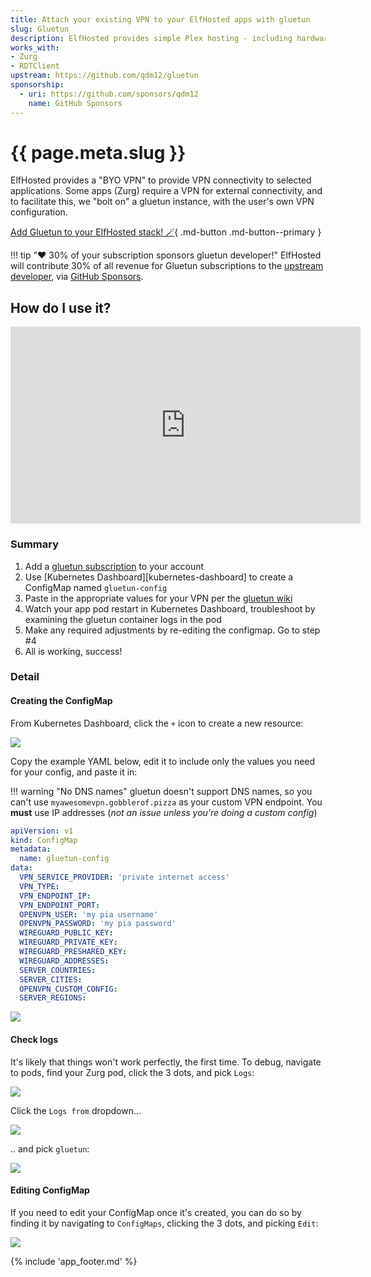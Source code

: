 ```yaml
---
title: Attach your existing VPN to your ElfHosted apps with gluetun
slug: Gluetun
description: ElfHosted provides simple Plex hosting - including hardware transcoding
works_with:
- Zurg
- RDTClient
upstream: https://github.com/qdm12/gluetun
sponsorship:
  - uri: https://github.com/sponsors/qdm12
    name: GitHub Sponsors
---
```


# {{ page.meta.slug }}

ElfHosted provides a "BYO VPN" to provide VPN connectivity to selected applications. Some apps (Zurg) require a VPN for external connectivity, and to facilitate this, we "bolt on" a gluetun instance, with the user's own VPN configuration.

[Add Gluetun to your ElfHosted stack! :magic_wand:](https://store.elfhosted.com/product/gluetun/){ .md-button .md-button--primary }

!!! tip "❤️ 30% of your subscription sponsors gluetun developer!"
    ElfHosted will contribute 30% of all revenue for Gluetun subscriptions to the [upstream developer](https://github.com/qdm12/gluetun), via [GitHub Sponsors](https://github.com/sponsors/qdm12).

## How do I use it?

<iframe width="560" height="315" src="https://www.youtube.com/embed/Pa_jf9oy_SI?si=1i47MbkP13Jo-eaD" title="YouTube video player" frameborder="0" allow="accelerometer; autoplay; clipboard-write; encrypted-media; gyroscope; picture-in-picture; web-share" referrerpolicy="strict-origin-when-cross-origin" allowfullscreen></iframe>

### Summary 

1. Add a [gluetun subscription](https://store.elfhosted.com/product/gluetun/) to your account
2. Use [Kubernetes Dashboard][kubernetes-dashboard] to create a ConfigMap named `gluetun-config`
3. Paste in the appropriate values for your VPN per the [gluetun wiki](https://github.com/qdm12/gluetun-wiki)
4. Watch your app pod restart in Kubernetes Dashboard, troubleshoot by examining the gluetun container logs in the pod
5. Make any required adjustments by re-editing the configmap. Go to step #4
6. All is working, success!

### Detail 

#### Creating the ConfigMap

From Kubernetes Dashboard, click the `+` icon to create a new resource:

![](/images/gluetun-configmap-1.png)

Copy the example YAML below, edit it to include only the values you need for your config, and paste it in:

!!! warning "No DNS names"
    gluetun doesn't support DNS names, so you can't use `myawesomevpn.gobblerof.pizza` as your custom VPN endpoint. You **must** use IP addresses (*not an issue unless you're doing a custom config*)

```yaml
apiVersion: v1
kind: ConfigMap
metadata:
  name: gluetun-config
data:
  VPN_SERVICE_PROVIDER: 'private internet access'
  VPN_TYPE: 
  VPN_ENDPOINT_IP: 
  VPN_ENDPOINT_PORT: 
  OPENVPN_USER: 'my pia username'
  OPENVPN_PASSWORD: 'my pia password'
  WIREGUARD_PUBLIC_KEY:
  WIREGUARD_PRIVATE_KEY:
  WIREGUARD_PRESHARED_KEY:
  WIREGUARD_ADDRESSES:
  SERVER_COUNTRIES:
  SERVER_CITIES:
  OPENVPN_CUSTOM_CONFIG:
  SERVER_REGIONS:
```

![](/images/gluetun-configmap-2.png)

#### Check logs

It's likely that things won't work perfectly, the first time. To debug, navigate to pods, find your Zurg pod, click the 3 dots, and pick `Logs`:

![](/images/gluetun-logs-1.png)

Click the `Logs from` dropdown...

![](/images/gluetun-logs-2.png)

.. and pick `gluetun`:

![](/images/gluetun-logs-3.png)

#### Editing ConfigMap

If you need to edit your ConfigMap once it's created, you can do so by finding it by navigating to `ConfigMaps`, clicking the 3 dots, and picking `Edit`:

![](/images/gluetun-configmap-3.png)

{% include 'app_footer.md' %}